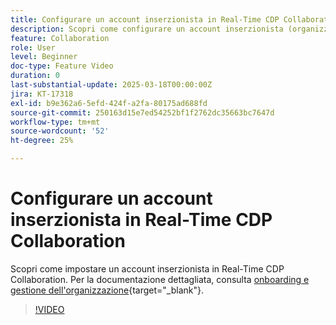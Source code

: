 ```yaml
---
title: Configurare un account inserzionista in Real-Time CDP Collaboration
description: Scopri come configurare un account inserzionista (organizzazione) in Real-Time CDP Collaboration.
feature: Collaboration
role: User
level: Beginner
doc-type: Feature Video
duration: 0
last-substantial-update: 2025-03-18T00:00:00Z
jira: KT-17318
exl-id: b9e362a6-5efd-424f-a2fa-80175ad688fd
source-git-commit: 250163d15e7ed54252bf1f2762dc35663bc7647d
workflow-type: tm+mt
source-wordcount: '52'
ht-degree: 25%

---
```


# Configurare un account inserzionista in Real-Time CDP Collaboration

Scopri come impostare un account inserzionista in Real-Time CDP Collaboration. Per la documentazione dettagliata, consulta [onboarding e gestione dell&#39;organizzazione](https://experienceleague.adobe.com/en/docs/real-time-cdp-collaboration/using/setup/onboard-organization){target="_blank"}.

>[!VIDEO](https://video.tv.adobe.com/v/3452264/?learn=on&enablevpops)
